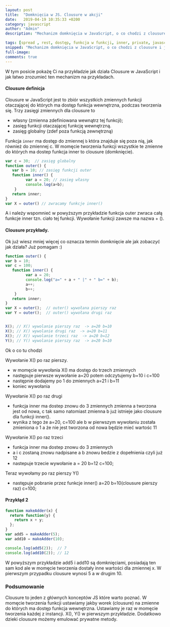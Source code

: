 ```yaml
---
layout: post
title:  "Domknięcia w JS. Clousure w akcji"
date:   2019-04-19 10:35:33 +0200
category: javascript
author: "Admin"
description: "Mechanizm domknięcia w JavaScript, o co chodzi z clousure i jak możemy go wykorzystać."

tags: [spread , rest, dostęp, funkcja w funkcji, inner, private, javascript, es6, domkniecia, clousure, js, es2015]
snipped: "Mechanizm domknięcia w JavaScript, o co chodzi z clousure i jak możemy go wykorzystać."
full-image:
comments: true
---
```


W tym posicie pokażę Ci na przykładzie jak działa Clousure w JavaScript i jak łatwo zrozumieć ten mechanizm na przykładach.

#### Clousure definicja
Clousure w JavaScript jest to zbiór wszystkich zmiennych funkcji otaczającej do których ma dostęp funkcja wewnętrzna, podczas tworzenia się. Trzy zasięgi zmiennych dla clousure to 
- własny (zmienna zdefiniowana wewnątrz tej funkcji);
- zasięg funkcji otaczającej funkcję wewnętrzną.
- zasięg globalny (zdef poza funkcją zewnętrzną)

Funkcja `inner` ma dostęp do zmiennej `b` która znajduje się poza nią, jak również do zmiennej c. W momęcie tworzenia funkcji wszystkie te zmienne do których ma dostep funkcja inner to clousure (domknięcie).

```js
var c = 30;  // zasięg globalny
function outer() {
   var b = 10; // zasięg funkcji outer
   function inner() {
         var a = 20; // zasieg własny
         console.log(a+b);
    }
   return inner;
}
var X = outer() // zwracamy funkcje inner()
```
A i należy wspomnieć w powyższym przykładzie funkcja outer zwraca całą funkcje inner tzn. ciało tej funkcji. Wywołanie funkcji zawsze ma nazwa + ().

#### Clousure przykłady.

Ok już wiesz mniej więcej co oznacza termin domknięcie ale jak zobaczyć jak działa? Już pomagam :)

```js
function outer() {
var b = 10;
var c = 100;
   function inner() {
         var a = 20; 
         console.log("a=" + a + " |" + " b=" + b);
         a++;
         b++;
    }
   return inner;
}
var X = outer();  // outer() wywołana pierszy raz
var Y = outer();  // outer() wywołana drugi raz


X(); // X() wywolanie pierszy raz  -> a=20 b=10
X(); // X() wywolanie drugi raz  -> a=20 b=11
X(); // X() wywolanie trzeci raz  -> a=20 b=12
Y(); // Y() wywolanie pierszy raz  -> a=20 b=10

```
Ok o co tu chodzi 

Wywołanie X() po raz pierszy.

- w momęcie wywołania X() ma dostęp do trzech zmiennych
- następuje pierwsze wywołanie a=20 potem odczytujemy b=10 i c=100 
- następnie dodajemy po 1 do zmiennych a=21 i b=11
- koniec wywołania

Wywołanie  X() po raz drugi

- funkcja inner ma dostep znowu do 3 zmiennych  zmienna a tworzona jest od nowa, c tak samo  natomiast zmienna b już istnieje jako clousure dla funkcji inner().
- wynika z tego że a=20, c=100 ale b w pierwszym wywołaniu została zmieniona o 1 a że nie jest tworzona od nowa będzie mieć wartośc 11

Wywołanie X() po raz trzeci

- funkcja inner ma dostep znowu do 3 zmiennych
- a i c zostaną znowu nadpisane a b znowu bedzie z dopełnienia czyli już 12
- nastepuje trzecie wywołanie a = 20 b=12 c=100;

Teraz wywołamy  po raz pierszy Y()
- następuje pobranie przez funkcje inner() a=20 b=10(clousure pierszy raz) c=100;

#### Przykłąd 2

```js
function makeAdder(x) {
  return function(y) {
    return x + y;
  };
}
var add5 = makeAdder(5);
var add10 = makeAdder(10);

console.log(add5(2));  // 7
console.log(add10(2)); // 12
```
W powyższym przykładzie add5 i add10 są domknięciami, posiadają ten sam kod ale w momęcie tworzenia dostały inne wartości  dla zmiennej x. W pierwszym przypadku clousure wynosi 5 a w drugim 10.

### Podsumowanie

Clousure to jeden z głównych konceptów JS które warto poznać. W momęcie tworzenia funkcji ustawiamy jakby worek (clousure) na zmienne do których ma dostęp funkcja wewnętrzna. Ustawiamy je raz w momęcie tworzenia każdej z instancji. X(), Y() w pierwszym przykładzie. Dodatkowo dzieki clousure możemy emulować prywatne metody.
